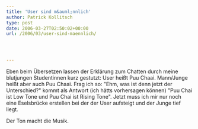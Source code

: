 ```yaml
---
title: 'User sind m&auml;nnlich'
author: Patrick Kollitsch
type: post
date: 2006-03-27T02:50:02+00:00
url: /2006/03/user-sind-maennlich/




---
```

Eben beim &Uuml;bersetzen lassen der Erkl&auml;rung zum Chatten durch meine blutjungen Studentinnen kurz gestutzt: User hei&szlig;t Puu Chaai. Mann/Junge hei&szlig;t aber auch Puu Chaai. Frag ich so: "Ehm, was ist denn jetzt der Unterschied?" kommt als Antwort (ich h&auml;tts vorhersagen k&ouml;nnen) "Puu Chai ist Low Tone und Puu Chai ist Rising Tone". Jetzt muss ich mir nur noch eine Eselsbr&uuml;cke erstellen bei der der User aufsteigt und der Junge tief liegt.

Der Ton macht die Musik.